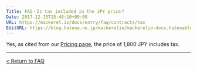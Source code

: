 ```yaml
---
Title: FAQ・Is tax included in the JPY price？
Date: 2017-12-15T15:46:10+09:00
URL: https://mackerel.io/docs/entry/faq/contracts/tax
EditURL: https://blog.hatena.ne.jp/mackerelio/mackerelio-docs.hatenablog.mackerel.io/atom/entry/8599973812326835960
---
```


Yes, as cited from our <a href="../pricing">Pricing page</a>, the price of 1,800 JPY includes tax.

---

[< Return to FAQ](https://mackerel.io/docs/entry/faq)
